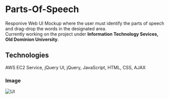 # Parts-Of-Speech
Responive Web UI Mockup where the user must identify the parts of speech and drag-drop the words in the designated area.  
Currently working on the project under **Information Technology Sevices, Old Dominion University**.

## Technologies
AWS EC2 Service, jQuery UI, jQuery, JavaScript, HTML, CSS, AJAX

### Image
![UI](resources/images-git/11_1.png)
